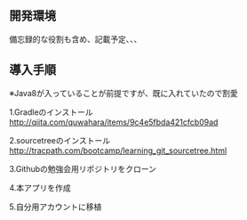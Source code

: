 ## 開発環境
備忘録的な役割も含め、記載予定、、、

## 導入手順
※Java8が入っていることが前提ですが、既に入れていたので割愛

1.Gradleのインストール
http://qiita.com/quwahara/items/9c4e5fbda421cfcb09ad

2.sourcetreeのインストール
http://tracpath.com/bootcamp/learning_git_sourcetree.html

3.Githubの勉強会用リポジトリをクローン

4.本アプリを作成

5.自分用アカウントに移植
